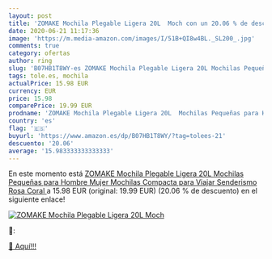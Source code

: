 ```yaml
---
layout: post
title: 'ZOMAKE Mochila Plegable Ligera 20L  Moch con un 20.06 % de descuento'
date: 2020-06-21 11:17:36
image: 'https://m.media-amazon.com/images/I/51B+QI8w4BL._SL200_.jpg'
comments: true
category: ofertas
author: ring
slug: 'B07HB1T8WY-es ZOMAKE Mochila Plegable Ligera 20L Mochilas Pequeñas para...'
tags: tole.es, mochila
actualPrice: 15.98 EUR
currency: EUR
price: 15.98
comparePrice: 19.99 EUR
prodname: 'ZOMAKE Mochila Plegable Ligera 20L  Mochilas Pequeñas para Hombre Mujer  Mochilas Compacta para Viajar Senderismo Rosa Coral '
country: 'es'
flag: '🇪🇸'
buyurl: 'https://www.amazon.es/dp/B07HB1T8WY/?tag=tolees-21'
descuento: '20.06'
average: '15.983333333333333'
---
```


En este momento está [ZOMAKE Mochila Plegable Ligera 20L  Mochilas Pequeñas para Hombre Mujer  Mochilas Compacta para Viajar Senderismo Rosa Coral ](https://www.amazon.es/dp/B07HB1T8WY/?tag=tolees-21) a 15.98 EUR (original: 19.99 EUR) (20.06 %  de descuento) en el siguiente enlace!

[![ZOMAKE Mochila Plegable Ligera 20L  Moch](https://m.media-amazon.com/images/I/51B+QI8w4BL._SL200_.jpg)](https://www.amazon.es/dp/B07HB1T8WY/?tag=tolees-21)

🔎:


[🛒 Aquí!!!](https://www.amazon.es/dp/B07HB1T8WY/?tag=tolees-21)
